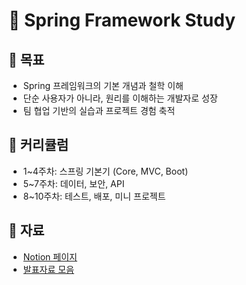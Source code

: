 # 🌱 Spring Framework Study

## 📌 목표
- Spring 프레임워크의 기본 개념과 철학 이해
- 단순 사용자가 아니라, 원리를 이해하는 개발자로 성장
- 팀 협업 기반의 실습과 프로젝트 경험 축적

## 📅 커리큘럼
- 1~4주차: 스프링 기본기 (Core, MVC, Boot)
- 5~7주차: 데이터, 보안, API
- 8~10주차: 테스트, 배포, 미니 프로젝트

## 🔗 자료
- [Notion 페이지](링크)
- [발표자료 모음](링크)
